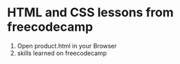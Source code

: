 # HTML and CSS lessons from freecodecamp

1. Open product.html in your Browser
2. skills learned on freecodecamp